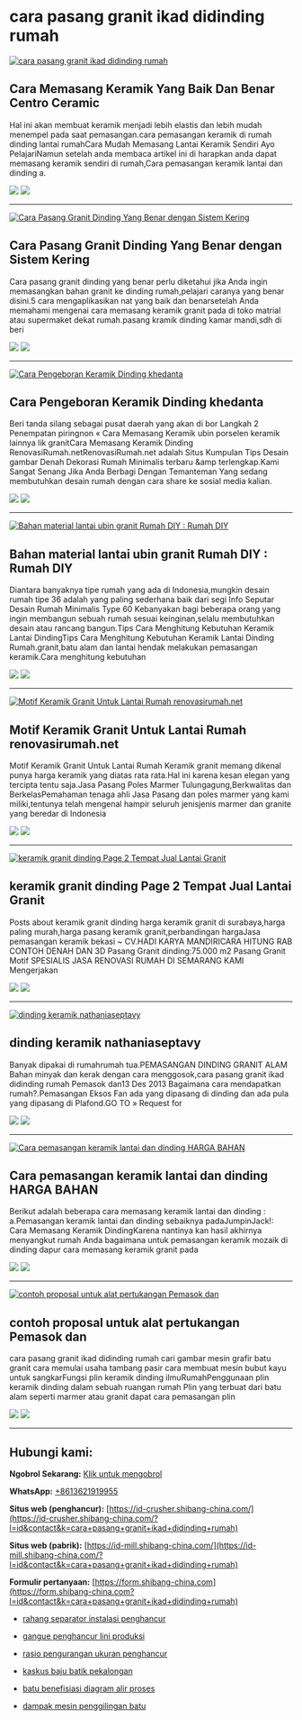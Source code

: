 # cara pasang granit ikad didinding rumah

<a href="https://swt.shibang-china.com/?l=id&img&k=cara+pasang+granit+ikad+didinding+rumah" target="_blank">![cara pasang granit ikad didinding rumah](http://static.shibang-china.com/all-800x300/649.jpg)</a>

## Cara Memasang Keramik Yang Baik Dan Benar Centro Ceramic
Hal ini akan membuat keramik menjadi lebih elastis dan lebih mudah menempel pada saat pemasangan.cara pemasangan keramik di rumah dinding lantai rumahCara Mudah Memasang Lantai Keramik Sendiri Ayo PelajariNamun setelah anda membaca artikel ini di harapkan anda dapat memasang keramik sendiri di rumah,Cara pemasangan keramik lantai dan dinding a.


<a href="https://whatsapp.shibangsoft.com/WhatsApp.php" target="_blank" title="WhatsApp">![](http://static.shibang-china.com/icon/whatsapp.png)</a> <a href="https://swt.shibang-china.com/?l=id&icon&k=cara+pasang+granit+ikad+didinding+rumah" target="_blank">![](http://static.shibang-china.com/icon/chat-id.png)</a>

---

<a href="https://swt.shibang-china.com/?l=id&img&k=cara+pasang+granit+ikad+didinding+rumah" target="_blank">![Cara Pasang Granit Dinding Yang Benar dengan Sistem Kering](http://static.shibang-china.com/all-800x300/210.jpg)</a>

## Cara Pasang Granit Dinding Yang Benar dengan Sistem Kering
Cara pasang granit dinding yang benar perlu diketahui jika Anda ingin memasangkan bahan granit ke dinding rumah,pelajari caranya yang benar disini.5 cara mengaplikasikan nat yang baik dan benarsetelah Anda memahami mengenai cara memasang keramik granit pada di toko matrial atau supermaket dekat rumah.pasang kramik dinding kamar mandi,sdh di beri


<a href="https://whatsapp.shibangsoft.com/WhatsApp.php" target="_blank" title="WhatsApp">![](http://static.shibang-china.com/icon/whatsapp.png)</a> <a href="https://swt.shibang-china.com/?l=id&icon&k=cara+pasang+granit+ikad+didinding+rumah" target="_blank">![](http://static.shibang-china.com/icon/chat-id.png)</a>

---

<a href="https://swt.shibang-china.com/?l=id&img&k=cara+pasang+granit+ikad+didinding+rumah" target="_blank">![Cara Pengeboran Keramik Dinding khedanta](http://static.shibang-china.com/all-800x300/796.jpg)</a>

## Cara Pengeboran Keramik Dinding khedanta
Beri tanda silang sebagai pusat daerah yang akan di bor Langkah 2 Penempatan piringnon « Cara Memasang Keramik ubin porselen keramik lainnya lik granitCara Memasang Keramik Dinding RenovasiRumah.netRenovasiRumah.net adalah Situs Kumpulan Tips Desain gambar Denah Dekorasi Rumah Minimalis terbaru &amp terlengkap.Kami Sangat Senang Jika Anda Berbagi Dengan Temanteman Yang sedang membutuhkan desain rumah dengan cara share ke sosial media kalian.


<a href="https://whatsapp.shibangsoft.com/WhatsApp.php" target="_blank" title="WhatsApp">![](http://static.shibang-china.com/icon/whatsapp.png)</a> <a href="https://swt.shibang-china.com/?l=id&icon&k=cara+pasang+granit+ikad+didinding+rumah" target="_blank">![](http://static.shibang-china.com/icon/chat-id.png)</a>

---

<a href="https://swt.shibang-china.com/?l=id&img&k=cara+pasang+granit+ikad+didinding+rumah" target="_blank">![Bahan material lantai ubin granit Rumah DIY : Rumah DIY](http://static.shibang-china.com/all-800x300/97.jpg)</a>

## Bahan material lantai ubin granit Rumah DIY : Rumah DIY
Diantara banyaknya tipe rumah yang ada di Indonesia,mungkin desain rumah tipe 36 adalah yang paling sederhana baik dari segi Info Seputar Desain Rumah Minimalis Type 60 Kebanyakan bagi beberapa orang yang ingin membangun sebuah rumah sesuai keinginan,selalu membutuhkan desain atau rancang bangun.Tips Cara Menghitung Kebutuhan Keramik Lantai DindingTips Cara Menghitung Kebutuhan Keramik Lantai Dinding Rumah.granit,batu alam dan lantai hendak melakukan pemasangan keramik.Cara menghitung kebutuhan


<a href="https://whatsapp.shibangsoft.com/WhatsApp.php" target="_blank" title="WhatsApp">![](http://static.shibang-china.com/icon/whatsapp.png)</a> <a href="https://swt.shibang-china.com/?l=id&icon&k=cara+pasang+granit+ikad+didinding+rumah" target="_blank">![](http://static.shibang-china.com/icon/chat-id.png)</a>

---

<a href="https://swt.shibang-china.com/?l=id&img&k=cara+pasang+granit+ikad+didinding+rumah" target="_blank">![Motif Keramik Granit Untuk Lantai Rumah renovasirumah.net](http://static.shibang-china.com/all-800x300/1026.jpg)</a>

## Motif Keramik Granit Untuk Lantai Rumah renovasirumah.net
Motif Keramik Granit Untuk Lantai Rumah Keramik granit memang dikenal punya harga keramik yang diatas rata rata.Hal ini karena kesan elegan yang tercipta tentu saja.Jasa Pasang Poles Marmer Tulungagung,Berkwalitas dan BerkelasPemahaman tenaga ahli Jasa Pasang dan poles marmer yang kami miliki,tentunya telah mengenal hampir seluruh jenisjenis marmer dan granite yang beredar di Indonesia


<a href="https://whatsapp.shibangsoft.com/WhatsApp.php" target="_blank" title="WhatsApp">![](http://static.shibang-china.com/icon/whatsapp.png)</a> <a href="https://swt.shibang-china.com/?l=id&icon&k=cara+pasang+granit+ikad+didinding+rumah" target="_blank">![](http://static.shibang-china.com/icon/chat-id.png)</a>

---

<a href="https://swt.shibang-china.com/?l=id&img&k=cara+pasang+granit+ikad+didinding+rumah" target="_blank">![keramik granit dinding Page 2 Tempat Jual Lantai Granit](http://static.shibang-china.com/all-800x300/974.jpg)</a>

## keramik granit dinding Page 2 Tempat Jual Lantai Granit
Posts about keramik granit dinding harga keramik granit di surabaya,harga paling murah,harga pasang keramik granit,perbandingan hargaJasa pemasangan keramik bekasi ~ CV.HADI KARYA MANDIRICARA HITUNG RAB CONTOH DENAH DAN 3D Pasang Granit dinding:75.000 m2 Pasang Granit Motif SPESIALIS JASA RENOVASI RUMAH DI SEMARANG KAMI Mengerjakan


<a href="https://whatsapp.shibangsoft.com/WhatsApp.php" target="_blank" title="WhatsApp">![](http://static.shibang-china.com/icon/whatsapp.png)</a> <a href="https://swt.shibang-china.com/?l=id&icon&k=cara+pasang+granit+ikad+didinding+rumah" target="_blank">![](http://static.shibang-china.com/icon/chat-id.png)</a>

---

<a href="https://swt.shibang-china.com/?l=id&img&k=cara+pasang+granit+ikad+didinding+rumah" target="_blank">![dinding keramik nathaniaseptavy](http://static.shibang-china.com/all-800x300/1434.jpg)</a>

## dinding keramik nathaniaseptavy
Banyak dipakai di rumahrumah tua.PEMASANGAN DINDING GRANIT ALAM Bahan minyak dan kerak dengan cara menggosok,cara pasang granit ikad didinding rumah Pemasok dan13 Des 2013 Bagaimana cara mendapatkan rumah?.Pemasangan Eksos Fan ada yang dipasang di dinding dan ada pula yang dipasang di Plafond.GO TO » Request for


<a href="https://whatsapp.shibangsoft.com/WhatsApp.php" target="_blank" title="WhatsApp">![](http://static.shibang-china.com/icon/whatsapp.png)</a> <a href="https://swt.shibang-china.com/?l=id&icon&k=cara+pasang+granit+ikad+didinding+rumah" target="_blank">![](http://static.shibang-china.com/icon/chat-id.png)</a>

---

<a href="https://swt.shibang-china.com/?l=id&img&k=cara+pasang+granit+ikad+didinding+rumah" target="_blank">![Cara pemasangan keramik lantai dan dinding HARGA BAHAN](http://static.shibang-china.com/all-800x300/861.jpg)</a>

## Cara pemasangan keramik lantai dan dinding HARGA BAHAN
Berikut adalah beberapa cara memasang keramik lantai dan dinding : a.Pemasangan keramik lantai dan dinding sebaiknya padaJumpinJack!: Cara Memasang Keramik DindingKarena nantinya kan hasil akhirnya menyangkut rumah Anda bagaimana untuk pemasangan keramik mozaik di dinding dapur cara memasang keramik granit pada


<a href="https://whatsapp.shibangsoft.com/WhatsApp.php" target="_blank" title="WhatsApp">![](http://static.shibang-china.com/icon/whatsapp.png)</a> <a href="https://swt.shibang-china.com/?l=id&icon&k=cara+pasang+granit+ikad+didinding+rumah" target="_blank">![](http://static.shibang-china.com/icon/chat-id.png)</a>

---

<a href="https://swt.shibang-china.com/?l=id&img&k=cara+pasang+granit+ikad+didinding+rumah" target="_blank">![contoh proposal untuk alat pertukangan Pemasok dan](http://static.shibang-china.com/all-800x300/465.jpg)</a>

## contoh proposal untuk alat pertukangan Pemasok dan
cara pasang granit ikad didinding rumah cari gambar mesin grafir batu granit cara memulai usaha tambang pasir cara membuat mesin bubut kayu untuk sangkarFungsi plin keramik dinding ilmuRumahPenggunaan plin keramik dinding dalam sebuah ruangan rumah Plin yang terbuat dari batu alam seperti marmer atau granit dapat cara pemasangan plin


<a href="https://whatsapp.shibangsoft.com/WhatsApp.php" target="_blank" title="WhatsApp">![](http://static.shibang-china.com/icon/whatsapp.png)</a> <a href="https://swt.shibang-china.com/?l=id&icon&k=cara+pasang+granit+ikad+didinding+rumah" target="_blank">![](http://static.shibang-china.com/icon/chat-id.png)</a>

---
## Hubungi kami:

**Ngobrol Sekarang:** [Klik untuk mengobrol](https://swt.shibang-china.com?l=id&contact&k=cara+pasang+granit+ikad+didinding+rumah)

**WhatsApp:**  [+8613621919955](https://whatsapp.shibangsoft.com/WhatsApp.php)

**Situs web (penghancur):** [https://id-crusher.shibang-china.com/](https://id-crusher.shibang-china.com/?l=id&contact&k=cara+pasang+granit+ikad+didinding+rumah)

**Situs web (pabrik):** [https://id-mill.shibang-china.com/](https://id-mill.shibang-china.com/?l=id&contact&k=cara+pasang+granit+ikad+didinding+rumah)

**Formulir pertanyaan:** [https://form.shibang-china.com](https://form.shibang-china.com?l=id&contact&k=cara+pasang+granit+ikad+didinding+rumah)

* [rahang separator instalasi penghancur](../33/rahang%20separator%20instalasi%20penghancur.md)

* [gangue penghancur lini produksi](../34/gangue%20penghancur%20lini%20produksi.md)

* [rasio pengurangan ukuran penghancur](../39/rasio%20pengurangan%20ukuran%20penghancur.md)

* [kaskus baju batik pekalongan](../39/kaskus%20baju%20batik%20pekalongan.md)

* [batu benefisiasi diagram alir proses](../32/batu%20benefisiasi%20diagram%20alir%20proses.md)

* [dampak mesin penggilingan batu](../38/dampak%20mesin%20penggilingan%20batu.md)